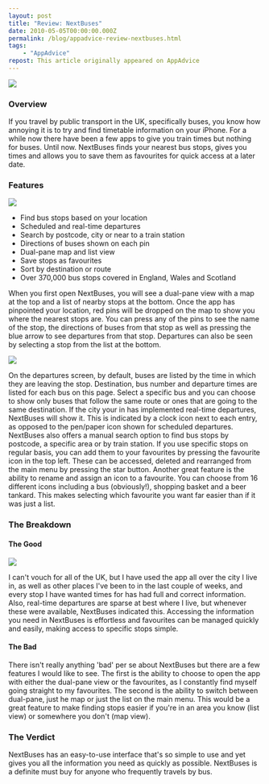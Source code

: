 ```yaml
---
layout: post
title: "Review: NextBuses"
date: 2010-05-05T00:00:00.000Z
permalink: /blog/appadvice-review-nextbuses.html
tags:
    - "AppAdvice"
repost: This article originally appeared on AppAdvice
---
```


![](https://rknightuk.s3.amazonaws.com/site/appadvice/f0d6595edb.jpg)

### Overview

If you travel by public transport in the UK, specifically buses, you know how annoying it is to try and find timetable information on your iPhone. For a while now there have been a few apps to give you train times but nothing for buses. Until now. NextBuses finds your nearest bus stops, gives you times and allows you to save them as favourites for quick access at a later date.

### Features

![](https://rknightuk.s3.amazonaws.com/site/appadvice/fb4c2e7ab7.jpg)

- Find bus stops based on your location
- Scheduled and real-time departures 
- Search by postcode, city or near to a train station 
- Directions of buses shown on each pin 
- Dual-pane map and list view 
- Save stops as favourites 
- Sort by destination or route 
- Over 370,000 bus stops covered in England, Wales and Scotland 

When you first open NextBuses, you will see a dual-pane view with a map at the top and a list of nearby stops at the bottom. Once the app has pinpointed your location, red pins will be dropped on the map to show you where the nearest stops are. You can press any of the pins to see the name of the stop, the directions of buses from that stop as well as pressing the blue arrow to see departures from that stop. Departures can also be seen by selecting a stop from the list at the bottom. 

![](https://rknightuk.s3.amazonaws.com/site/appadvice/6586e3cf87.jpg) 

On the departures screen, by default, buses are listed by the time in which they are leaving the stop. Destination, bus number and departure times are listed for each bus on this page. Select a specific bus and you can choose to show only buses that follow the same route or ones that are going to the same destination. If the city your in has implemented real-time departures, NextBuses will show it. This is indicated by a clock icon next to each entry, as opposed to the pen/paper icon shown for scheduled departures. NextBuses also offers a manual search option to find bus stops by postcode, a specific area or by train station. If you use specific stops on regular basis, you can add them to your favourites by pressing the favourite icon in the top left. These can be accessed, deleted and rearranged from the main menu by pressing the star button. Another great feature is the ability to rename and assign an icon to a favourite. You can choose from 16 different icons including a bus (obviously!), shopping basket and a beer tankard. This makes selecting which favourite you want far easier than if it was just a list.

### The Breakdown

#### The Good

![](https://rknightuk.s3.amazonaws.com/site/appadvice/251b7fa588.jpg) 

I can't vouch for all of the UK, but I have used the app all over the city I live in, as well as other places I've been to in the last couple of weeks, and every stop I have wanted times for has had full and correct information. Also, real-time departures are sparse at best where I live, but whenever these were available, NextBuses indicated this. Accessing the information you need in NextBuses is effortless and favourites can be managed quickly and easily, making access to specific stops simple. 

#### The Bad

There isn't really anything 'bad' per se about NextBuses but there are a few features I would like to see. The first is the ability to choose to open the app with either the dual-pane view or the favourites, as I constantly find myself going straight to my favourites. The second is the ability to switch between dual-pane, just he map or just the list on the main menu. This would be a great feature to make finding stops easier if you're in an area you know (list view) or somewhere you don't (map view).

### The Verdict

NextBuses has an easy-to-use interface that's so simple to use and yet gives you all the information you need as quickly as possible. NextBuses is a definite must buy for anyone who frequently travels by bus.
